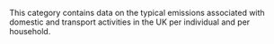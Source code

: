 This category contains data on the typical emissions associated with
domestic and transport activities in the UK per individual and per
household.

